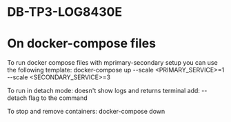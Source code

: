 # DB-TP3-LOG8430E

# On docker-compose files
To run docker compose files with mprimary-secondary setup you can use the following template:
    docker-compose up --scale <PRIMARY_SERVICE>=1 --scale <SECONDARY_SERVICE>=3

To run in detach mode: doesn't show logs and returns terminal add: --detach flag to the command

To stop and remove containers:
    docker-compose down
